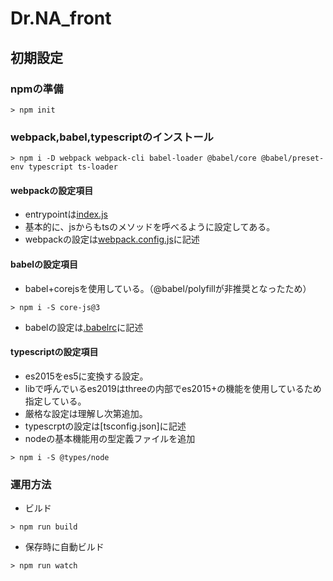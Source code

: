 # Dr.NA_front

## 初期設定

### npmの準備

```shell
> npm init
```

### webpack,babel,typescriptのインストール

```shell
> npm i -D webpack webpack-cli babel-loader @babel/core @babel/preset-env typescript ts-loader
```

#### webpackの設定項目

- entrypointは[index.js](./src/index.js)
- 基本的に、jsからもtsのメソッドを呼べるように設定してある。
- webpackの設定は[webpack.config.js](./webpack.config.js)に記述

#### babelの設定項目

- babel+corejsを使用している。（@babel/polyfillが非推奨となったため）

```shell
> npm i -S core-js@3
```

- babelの設定は[.babelrc](./.babelrc)に記述

#### typescriptの設定項目

- es2015をes5に変換する設定。
- libで呼んでいるes2019はthreeの内部でes2015+の機能を使用しているため指定している。
- 厳格な設定は理解し次第追加。
- typescrptの設定は[tsconfig.json]に記述
- nodeの基本機能用の型定義ファイルを追加

```shell
> npm i -S @types/node
```

### 運用方法

- ビルド

```shell
> npm run build
```

- 保存時に自動ビルド

```shell
> npm run watch
```
